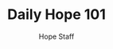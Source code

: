 ---
image: /assets/img/daily-hope-default-artwork.png
title: Daily Hope 101
number: 101
categories:
  - Daily Hope
author: Hope Staff
notes: Daily Hope 101
embed: >-
  EMBED_GOES_HERE
---